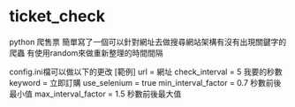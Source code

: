 # ticket_check
python 爬售票
簡單寫了一個可以針對網址去做搜尋網站架構有沒有出現關鍵字的爬蟲
有使用random來做重新整理的時間間隔

config.ini檔可以做以下的更改
[範例]
url = 網址
check_interval = 5 我要的秒數
keyword = 立即訂購
use_selenium = true
min_interval_factor = 0.7 秒數前後最小值
max_interval_factor = 1.5 秒數前後最大值

